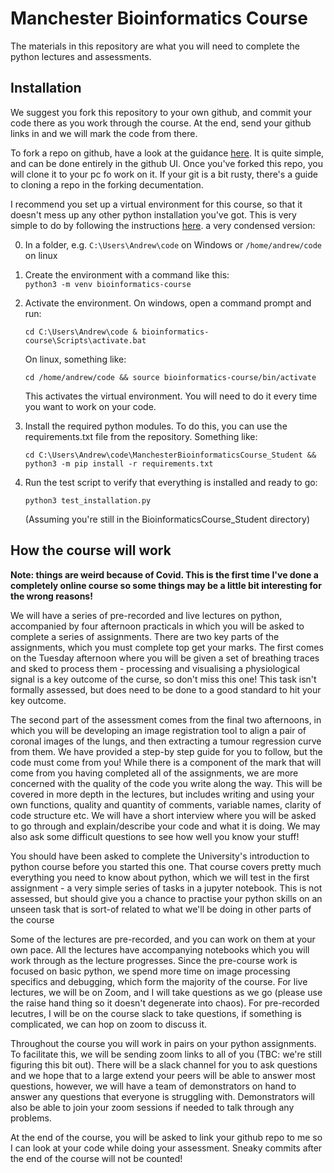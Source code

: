 # Manchester Bioinformatics Course 

The materials in this repository are what you will need to complete the python lectures and assessments. 

## Installation
We suggest you fork this repository to your own github, and commit your code there as you work through the course. At the end, send your github links in and we will mark the code from there.

To fork a repo on github, have a look at the guidance [here](https://docs.github.com/en/free-pro-team@latest/github/getting-started-with-github/fork-a-repo). It is quite simple, and can be done entirely in the github UI. Once you've forked this repo, you will clone it to your pc fo work on it. If your git is a bit rusty, there's a guide to cloning a repo in the forking decumentation.

I recommend you set up a virtual environment for this course, so that it doesn't mess up any other python installation you've got. This is very simple to do by following the instructions [here](https://docs.python.org/3/tutorial/venv.html). a very condensed version:

0. In a folder, e.g. `C:\Users\Andrew\code` on Windows or `/home/andrew/code` on linux
1. Create the environment with a command like this:  
    `python3 -m venv bioinformatics-course`
2. Activate the environment. On windows, open a command prompt and run:

    `cd C:\Users\Andrew\code & bioinformatics-course\Scripts\activate.bat`

    On linux, something like:

    `cd /home/andrew/code && source bioinformatics-course/bin/activate`

    This activates the virtual environment. You will need to do it every time you want to work on your code.

3. Install the required python modules. To do this, you can use the requirements.txt file from the repository. Something like:

    `cd C:\Users\Andrew\code\ManchesterBioinformaticsCourse_Student && python3 -m pip install -r requirements.txt`

4. Run the test script to verify that everything is installed and ready to go:
    
    `python3 test_installation.py`

    (Assuming you're still in the BioinformaticsCourse_Student directory)

## How the course will work

__Note: things are weird because of Covid. This is the first time I've done a completely online course so some things may be a little bit interesting for the wrong reasons!__

We will have a series of pre-recorded and live lectures on python, accompanied by four afternoon practicals in which you will be asked to complete a series of assignments. There are two key parts of the assignments, which you must complete top get your marks. The first comes on the Tuesday afternoon where you will be given a set of breathing traces and sked to process them - processing and visualising a physiological signal is a key outcome of the curse, so don't miss this one! This task isn't formally assessed, but does need to be done to a good standard to hit your key outcome.

The second part of the assessment comes from the final two afternoons, in which you will be developing an image registration tool to align a pair of coronal images of the lungs, and then extracting a tumour regression curve from them. We have provided a step-by step guide for you to follow, but the code must come from you! While there is a component of the mark that will come from you having completed all of the assignments, we are more concerned with the quality of the code you write along the way. This will be covered in more depth in the lectures, but includes writing and using your own functions, quality and quantity of comments, variable names, clarity of code structure etc. We will have a short interview where you will be asked to go through and explain/describe your code and what it is doing. We may also ask some difficult questions to see how well you know your stuff!

You should have been asked to complete the University's introduction to python course before you started this one. That course covers pretty much everything you need to know about python, which we will test in the first assignment - a very simple series of tasks in a jupyter notebook. This is not assessed, but should give you a chance to practise your python skills on an unseen task that is sort-of related to what we'll be doing in other parts of the course

Some of the lectures are pre-recorded, and you can work on them at your own pace. All the lectures have accompanying notebooks which you will work through as the lecture progresses. Since the pre-course work is focused on basic python, we spend more time on image processing specifics and debugging, which form the majority of the course. For live lectures, we will be on Zoom, and I will take questions as we go (please use the raise hand thing so it doesn't degenerate into chaos). For pre-recorded lecutres, I will be on the course slack to take questions, if something is complicated, we can hop on zoom to discuss it.

Throughout the course you will work in pairs on your python assignments. To facilitate this, we will be sending zoom links to all of you (TBC: we're still figuring this bit out). There will be a slack channel for you to ask questions and we hope that to a large extend your peers will be able to answer most questions, however, we will have a team of demonstrators on hand to answer any questions that everyone is struggling with. Demonstrators will also be able to join your zoom sessions if needed to talk through any problems.

At the end of the course, you will be asked to link your github repo to me so I can look at your code while doing your assessment. Sneaky commits after the end of the course will not be counted!